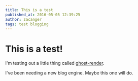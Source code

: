 ```yaml
---
title: This is a test
published_at: 2016-05-05 12:39:25
author: zacanger
tags: test blogging
---
```


# This is a test!

I'm testing out a little thing called [ghost-render](https://github.com/mixu/ghost-render).

I've been needing a new blog engine. Maybe this one will do.

